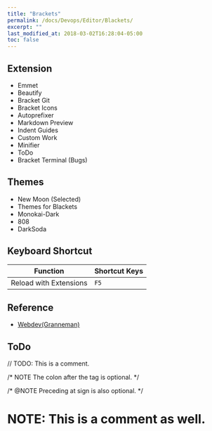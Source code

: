 ```yaml
---
title: "Brackets"
permalink: /docs/Devops/Editor/Blackets/
excerpt: ""
last_modified_at: 2018-03-02T16:28:04-05:00
toc: false
---
```



## Extension

* Emmet
* Beautify
* Bracket Git
* Bracket Icons
* Autoprefixer
* Markdown Preview
* Indent Guides
* Custom Work
* Minifier
* ToDo
* Bracket Terminal (Bugs)

## Themes

* New Moon (Selected)
* Themes for Blackets
* Monokai-Dark
* 808
* DarkSoda

## Keyboard Shortcut
|  Function | Shortcut Keys |
|-----------|--------------|
| Reload with Extensions | `F5`|

## Reference 

* [Webdev(Granneman)](https://www.granneman.com/webdev/editors/)

## ToDo

// TODO: This is a comment.

/* NOTE The colon after the tag is optional. */

/* @NOTE Preceding at sign is also optional. */

# NOTE: This is a comment as well.

